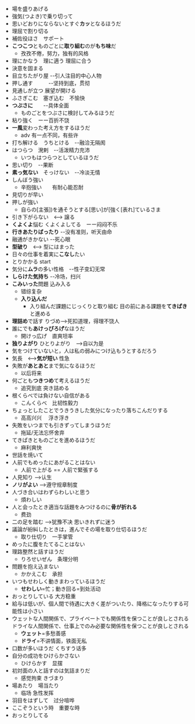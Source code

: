 + 場を盛りあげる
+ 強気(つよき)で乗り切って
+ 思いどおりにならないとすぐ**カッ**となるほうだ
+ 理屈で割り切る
+ 補佐役ほさ　サポート
+ **こつこつ**とものごとに**取り組む**のが**もち味**だ
  - 孜孜不倦，努力，独有的风格
+ 理にかなう　理に適う   理屈に合う
+ 決意を固まる
+ 目立ちたがり屋    --引人注目的中心人物
+ 押し通す　　　--坚持到底，贯彻
+ 見通しが立つ    展望が開ける
+ ふさぎこむ　塞ぎ込む　不愉快
+ **つぶさに**　　--具体全面
  - ものごとをつぶさに検討してみるほうだ
+ 粘り強く　ーー百折不饶
+ **一風**変わった考え方をするほうだ
  - adv 有一点不同，有些许
+ 打ち解ける　うちとける　--融洽无隔阂
+ はつらつ　溌剌　--活泼精力充沛
  - いつもはつらつとしているほうだ
+ 思い切り　--果断
+ **素っ気ない**　そっけない　--冷淡无情
+ しんぼう強い
  - 辛抱強い　　有耐心能忍耐
+ 見切りが早い　
+ 押しが強い　
  - 自らの[主張])を通そうとする[思い]が[強く[表れ]ているさま
+ 引き下がらない　<-->  譲る
+ **くよくよ**悩む  くよくよしてる　ーー闷闷不乐
+ **行きあたりばったり** --没有准则，听天由命
+ 融通がきかない    --死心眼
+ **型破り**　<--> 型にはまった
+ 日々の仕事を着実に**こなし**たい
+ とりかかる  start
+ 気分に**ムラ**の多い性格　--性子变幻无常
+ **しらけた気持ち**  --冷场，扫兴
+ **こみいった**問題  込み入る
  - 错综复杂
  - **入り込んだ**
    - 入り組んだ課題にじっくりと取り組む
      目の前にある課題を**てきぱき**と進める
+ **理詰め**で話す    りづめ-->死扣道理，得理不饶人
+ 誰にでも**あけっぴろげ**なほうだ
  - 開けっ広げ　直爽坦率
+ **独りよがり**  ひとりよがり　-->自以为是
+ 気をつけていないと，人は私の弱みにつけ込もうとするだろう
+ 気長　<-->**気が短い**  性急
+ 失敗が**あとあと**まで気になるほうだ
  - 以后将来
+ 何ごとも**つきつめ**て考えるほうだ
  - 追究到底 突き詰める
+ 根くらべでは負けない自信がある
  - こんくらべ　比韧性毅力
+ ちょっとしたことでうきうきした気分になったり落ちこんだりする
  - 高高兴兴 　浮き浮き
+ 失敗をいつまでも引きずってしまうほうだ
  - 拖延/无法忘怀舍弃
+ てきぱきとものごとを進めるほうだ
  - 麻利爽快
+ 世話を焼いて
+ 人前でもめったにあがることはない
  - 人前で上がる ==  人前で緊張する
+ 人見知り  -->认生
+ **ノリがよい**  -->遵守规章制度
+ 人づき合いはわずらわしいと思う
  - 煩わしい
+ 人と会ったとき適当な話題をみつけるのに**骨が折れる**
  - 费劲
+ 二の足を踏む  -->犹豫不决  思いきれずに迷う
+ 議論が紛糾したときは，進んでその場を取り仕切るほうだ
  - 取り仕切り　一手掌管
+ めったに腹をたてることはない
+ 理路整然と話すほうだ
  - りろせいぜん　条理分明
+ 問題を抱え込まない
  - かかえこむ　承担
+ いつもせわしく動きまわっているほうだ
  - **せわしい**=忙；動き回る=到处活动
+ おっとりしている   大方稳重
+ 給与は低いが、個人間で待遇に大きく差がついたり、降格になったりする可能性は小さい
+ ウェットな人間関係で、プライベートでも関係性を保つことが良しとされる
  ドライな人間関係で、仕事上でのみ必要な関係性を保つことが良しとされる
  - **ウェット**=多愁善感  
  - **ドライ**=不讲情面，铁面无私
+ 口数が多いほうだ   くちすう话多
+ 自分の成功をひけらかさない
  - ひけらかす　显摆
+ 初対面の人と話すのは気詰まりだ
  - 感觉拘束 きづまり
+ 場あたり　場当たり
  - 临场 急性发挥
+ 羽目をはずして　过分喧哗
+ ここぞうという時　重要な時
+ おっとりしてる





























